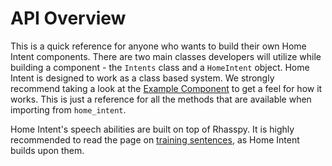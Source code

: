 
# API Overview
This is a quick reference for anyone who wants to build their own Home Intent components. There are two main classes developers will utilize while building a component - the `Intents` class and a `HomeIntent` object. Home Intent is designed to work as a class based system. We strongly recommend taking a look at the [Example Component](/developer-reference/example-component/) to get a feel for how it works. This is just a reference for all the methods that are available when importing from `home_intent`.

Home Intent's speech abilities are built on top of Rhasspy. It is highly recommended to read the page on [training sentences](https://rhasspy.readthedocs.io/en/latest/training/), as Home Intent builds upon them.

